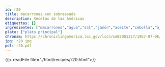 ```yaml
---
id: r20
title: macarrones con sobreasada
description: Recetas de las Américas
etiquettas: []
ingredientes: ["macarrones","agua","sal","jamón","aceite","cebolla","ajo","sobreasada","pasta de tomate"]
plato: ["plato principal"]
chronam: https://chroniclingamerica.loc.gov/lccn/sn82001257/1957-07-06/ed-1/seq-5/
jpg: r20.jpg
pdf: r20.pdf
---
```


{{< readFile file="./html/recipes/r20.html">}}